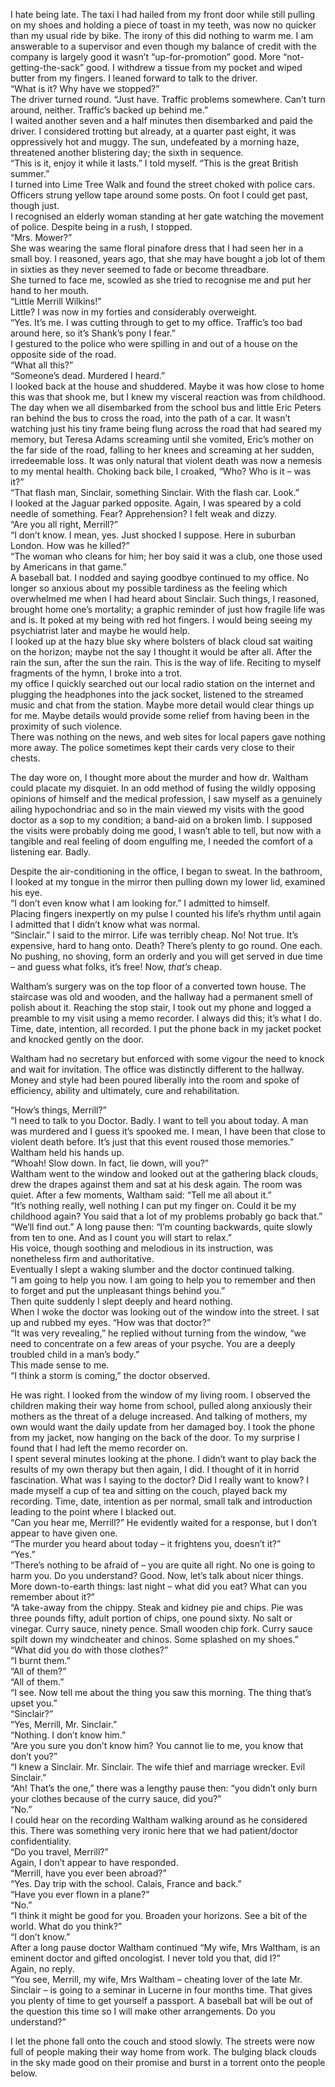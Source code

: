 I hate being late. The taxi I had hailed from my front door while still pulling on my shoes and holding a piece of toast in my teeth, was now no quicker than my usual ride by bike. The irony of this did nothing to warm me. I am answerable to a supervisor and even though my balance of credit with the company is largely good it wasn’t “up-for-promotion” good. More “not-getting-the-sack” good. I withdrew a tissue from my pocket and wiped butter from my fingers. I leaned forward to talk to the driver.  
“What is it? Why have we stopped?”  
The driver turned round. “Just have. Traffic problems somewhere. Can’t turn around, neither. Traffic’s backed up behind me.”  
I waited another seven and a half minutes then disembarked and paid the driver. I considered trotting but already, at a quarter past eight, it was oppressively hot and muggy. The sun, undefeated by a morning haze, threatened another blistering day; the sixth in sequence.  
“This is it, enjoy it while it lasts.” I told myself. “This is the great British summer.”  
I turned into Lime Tree Walk and found the street choked with police cars. Officers strung yellow tape around some posts. On foot I could get past, though just.  
I recognised an elderly woman standing at her gate watching the movement of police. Despite being in a rush, I stopped.  
“Mrs. Mower?”  
She was wearing the same floral pinafore dress that I had seen her in a small boy. I reasoned, years ago, that she may have bought a job lot of them in sixties as they never seemed to fade or become threadbare.  
She turned to face me, scowled as she tried to recognise me and put her hand to her mouth.  
“Little Merrill Wilkins!”  
Little? I was now in my forties and considerably overweight.  
“Yes. It’s me. I was cutting through to get to my office. Traffic’s too bad around here, so it’s Shank’s pony I fear.”  
I gestured to the police who were spilling in and out of a house on the opposite side of the road.  
“What all this?”  
“Someone’s dead. Murdered I heard.”  
I looked back at the house and shuddered. Maybe it was how close to home this was that shook me, but I knew my visceral reaction was from childhood. The day when we all disembarked from the school bus and little Eric Peters ran behind the bus to cross the road, into the path of a car. It wasn’t watching just his tiny frame being flung across the road that had seared my memory, but Teresa Adams screaming until she vomited, Eric’s mother on the far side of the road, falling to her knees and screaming at her sudden, irredeemable loss. It was only natural that violent death was now a nemesis to my mental health. Choking back bile, I croaked, “Who? Who is it – was it?”  
“That flash man, Sinclair, something Sinclair. With the flash car. Look.”  
I looked at the Jaguar parked opposite. Again, I was speared by a cold needle of something. Fear? Apprehension? I felt weak and dizzy.  
“Are you all right, Merrill?”  
“I don’t know. I mean, yes. Just shocked I suppose. Here in suburban London. How was he killed?”  
“The woman who cleans for him; her boy said it was a club, one those used by Americans in that game.”  
A baseball bat. I nodded and saying goodbye continued to my office. No longer so anxious about my possible tardiness as the feeling which overwhelmed me when I had heard about Sinclair. Such things, I reasoned, brought home one’s mortality; a graphic reminder of just how fragile life was and is. It poked at my being with red hot fingers. I would being seeing my psychiatrist later and maybe he would help.  
I looked up at the hazy blue sky where bolsters of black cloud sat waiting on the horizon; maybe not the say I thought it would be after all. After the rain the sun, after the sun the rain. This is the way of life. Reciting to myself fragments of the hymn, I broke into a trot.  
 my office I quickly searched out our local radio station on the internet and plugging the headphones into the jack socket, listened to the streamed music and chat from the station. Maybe more detail would clear things up for me. Maybe details would provide some relief from having been in the proximity of such violence.  
There was nothing on the news, and web sites for local papers gave nothing more away. The police sometimes kept their cards very close to their chests.  
  
The day wore on, I thought more about the murder and how dr. Waltham could placate my disquiet. In an odd method of fusing the wildly opposing opinions of himself and the medical profession, I saw myself as a genuinely ailing hypochondriac and so in the main viewed my visits with the good doctor as a sop to my condition; a band-aid on a broken limb. I supposed the visits were probably doing me good, I wasn’t able to tell, but now with a tangible and real feeling of doom engulfing me, I needed the comfort of a listening ear. Badly.

Despite the air-conditioning in the office, I began to sweat. In the bathroom, I looked at my tongue in the mirror then pulling down my lower lid, examined his eye.  
“I don’t even know what I am looking for.” I admitted to himself.  
Placing fingers inexpertly on my pulse I counted his life’s rhythm until again I admitted that I didn’t know what was normal.  
“Sinclair.” I said to the mirror. Life was terribly cheap. No! Not true. It’s expensive, hard to hang onto. Death? There’s plenty to go round. One each. No pushing, no shoving, form an orderly and you will get served in due time – and guess what folks, it’s free! Now, *that’s* cheap.

Waltham’s surgery was on the top floor of a converted town house. The staircase was old and wooden, and the hallway had a permanent smell of polish about it. Reaching the stop stair, I took out my phone and logged a preamble to my visit using a memo recorder. I always did this; it’s what I do. Time, date, intention, all recorded. I put the phone back in my jacket pocket and knocked gently on the door.

Waltham had no secretary but enforced with some vigour the need to knock and wait for invitation. The office was distinctly different to the hallway. Money and style had been poured liberally into the room and spoke of efficiency, ability and ultimately, cure and rehabilitation.

“How’s things, Merrill?”  
“I need to talk to you Doctor. Badly. I want to tell you about today. A man was murdered and I guess it’s spooked me. I mean, I have been that close to violent death before. It’s just that this event roused those memories.”  
Waltham held his hands up.  
“Whoah! Slow down. In fact, lie down, will you?”  
Waltham went to the window and looked out at the gathering black clouds, drew the drapes against them and sat at his desk again. The room was quiet. After a few moments, Waltham said: “Tell me all about it.”  
“It’s nothing really, well nothing I can put my finger on. Could it be my childhood again? You said that a lot of my problems probably go back that.”  
“We’ll find out.” A long pause then: “I’m counting backwards, quite slowly from ten to one. And as I count you will start to relax.”  
His voice, though soothing and melodious in its instruction, was nonetheless firm and authoritative.  
Eventually I slept a waking slumber and the doctor continued talking.  
“I am going to help you now. I am going to help you to remember and then to forget and put the unpleasant things behind you.”  
Then quite suddenly I slept deeply and heard nothing.  
When I woke the doctor was looking out of the window into the street. I sat up and rubbed my eyes. “How was that doctor?”  
“It was very revealing,” he replied without turning from the window, “we need to concentrate on a few areas of your psyche. You are a deeply troubled child in a man’s body.”  
This made sense to me.  
“I think a storm is coming,” the doctor observed.

He was right. I looked from the window of my living room. I observed the children making their way home from school, pulled along anxiously their mothers as the threat of a deluge increased. And talking of mothers, my own would want the daily update from her damaged boy. I took the phone from my jacket, now hanging on the back of the door. To my surprise I found that I had left the memo recorder on.   
I spent several minutes looking at the phone. I didn’t want to play back the results of my own therapy but then again, I did. I thought of it in horrid fascination. What was I saying to the doctor? Did I really want to know? I made myself a cup of tea and sitting on the couch, played back my recording. Time, date, intention as per normal, small talk and introduction leading to the point where I blacked out.  
“Can you hear me, Merrill?” He evidently waited for a response, but I don’t appear to have given one.  
“The murder you heard about today – it frightens you, doesn’t it?”  
“Yes.”  
“There’s nothing to be afraid of – you are quite all right. No one is going to harm you. Do you understand? Good. Now, let’s talk about nicer things. More down-to-earth things: last night – what did you eat? What can you remember about it?”  
“A take-away from the chippy. Steak and kidney pie and chips. Pie was three pounds fifty, adult portion of chips, one pound sixty. No salt or vinegar. Curry sauce, ninety pence. Small wooden chip fork. Curry sauce spilt down my windcheater and chinos. Some splashed on my shoes.”  
“What did you do with those clothes?”  
“I burnt them.”  
“All of them?”  
“All of them.”  
“I see. Now tell me about the thing you saw this morning. The thing that’s upset you.”  
“Sinclair?”  
“Yes, Merrill, Mr. Sinclair.”  
“Nothing. I don’t know him.”  
“Are you sure you don’t know him? You cannot lie to me, you know that don’t you?”  
“I knew a Sinclair. Mr. Sinclair. The wife thief and marriage wrecker. Evil Sinclair.”  
“Ah! That’s the one,” there was a lengthy pause then: “you didn’t only burn your clothes because of the curry sauce, did you?”  
“No.”  
I could hear on the recording Waltham walking around as he considered this. There was something very ironic here that we had patient/doctor confidentiality.  
“Do you travel, Merrill?”  
Again, I don’t appear to have responded.  
“Merrill, have you ever been abroad?”  
“Yes. Day trip with the school. Calais, France and back.”  
“Have you ever flown in a plane?”  
“No.”  
“I think it might be good for you. Broaden your horizons. See a bit of the world. What do you think?”  
“I don’t know.”  
After a long pause doctor Waltham continued “My wife, Mrs Waltham, is an eminent doctor and gifted oncologist. I never told you that, did I?”  
Again, no reply.  
“You see, Merrill, my wife, Mrs Waltham – cheating lover of the late Mr. Sinclair – is going to a seminar in Lucerne in four months time. That gives you plenty of time to get yourself a passport. A baseball bat will be out of the question this time so I will make other arrangements. Do you understand?”

I let the phone fall onto the couch and stood slowly. The streets were now full of people making their way home from work. The bulging black clouds in the sky made good on their promise and burst in a torrent onto the people below.  